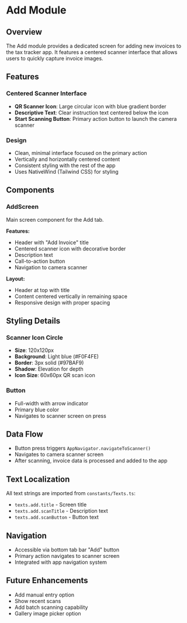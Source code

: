 # Add Module

## Overview
The Add module provides a dedicated screen for adding new invoices to the tax tracker app. It features a centered scanner interface that allows users to quickly capture invoice images.

## Features

### Centered Scanner Interface
- **QR Scanner Icon**: Large circular icon with blue gradient border
- **Descriptive Text**: Clear instruction text centered below the icon
- **Start Scanning Button**: Primary action button to launch the camera scanner

### Design
- Clean, minimal interface focused on the primary action
- Vertically and horizontally centered content
- Consistent styling with the rest of the app
- Uses NativeWind (Tailwind CSS) for styling

## Components

### AddScreen
Main screen component for the Add tab.

**Features:**
- Header with "Add Invoice" title
- Centered scanner icon with decorative border
- Description text
- Call-to-action button
- Navigation to camera scanner

**Layout:**
- Header at top with title
- Content centered vertically in remaining space
- Responsive design with proper spacing

## Styling Details

### Scanner Icon Circle
- **Size**: 120x120px
- **Background**: Light blue (#F0F4FE)
- **Border**: 3px solid (#97BAF9)
- **Shadow**: Elevation for depth
- **Icon Size**: 60x60px QR scan icon

### Button
- Full-width with arrow indicator
- Primary blue color
- Navigates to scanner screen on press

## Data Flow
- Button press triggers `AppNavigator.navigateToScanner()`
- Navigates to camera scanner screen
- After scanning, invoice data is processed and added to the app

## Text Localization
All text strings are imported from `constants/Texts.ts`:
- `texts.add.title` - Screen title
- `texts.add.scanTitle` - Description text
- `texts.add.scanButton` - Button text

## Navigation
- Accessible via bottom tab bar "Add" button
- Primary action navigates to scanner screen
- Integrated with app navigation system

## Future Enhancements
- Add manual entry option
- Show recent scans
- Add batch scanning capability
- Gallery image picker option
